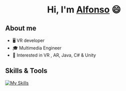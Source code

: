 
<!--
**alfonso5al/alfonso5al** is a ✨ _special_ ✨ repository because its `README.md` (this file) appears on your GitHub profile.

Here are some ideas to get you started:

- 🔭 I’m currently working on ...
- 🌱 I’m currently learning ...
- 👯 I’m looking to collaborate on ...
- 🤔 I’m looking for help with ...
- 💬 Ask me about ...
- 📫 How to reach me: ...
- 😄 Pronouns: ...
- ⚡ Fun fact: ...
-->
<div align="center">
<h1 align="center">Hi, I'm <a href="https://aristi.dev">Alfonso</a> 😄</h1>
</div>

## About me
- 🖥 VR developer
- 🎓 Multimedia Engineer
- 👀 Interested in VR , AR, Java, C# & Unity

## Skills & Tools
[![My Skills](https://skillicons.dev/icons?i=androidstudio,kotlin,blender,java,vscode,unity,js,html,css,php,github&perline=15&theme=dark)](https://skillicons.dev)
